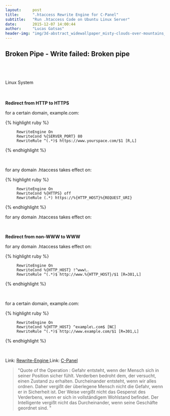 ```yaml
---
layout:     post
title:      ".htaccess Rewrite Engine for C-Panel"
subtitle:   "Run .htaccess Code on Ubuntu Linux Server"
date:       2015-12-07 14:00:44
author:     "Lucas Gatsas"
header-img: "img/3d-abstract_widewallpaper_misty-clouds-over-mountains_57245.jpg"
---
```


<h2 class="section-heading">Broken Pipe - Write failed: Broken pipe
</h2>



<br><br><br> 
Linux System



<br> 
<br>
<strong>Redirect from HTTP to HTTPS</strong>

for a certain domain, example.com:

{% highlight ruby %}




         RewriteEngine On      
         RewriteCond %{SERVER_PORT} 80 
         RewriteRule ^(.*)$ https://www.yourspace.com/$1 [R,L] 



{% endhighlight %}

<br> 

for any domain .htaccess takes effect on:



{% highlight ruby %}

         RewriteEngine On
         RewriteCond %{HTTPS} off 
         RewriteRule (.*) https://%{HTTP_HOST}%{REQUEST_URI} 



{% endhighlight %}





for any domain .htaccess takes effect on:

<br> 


<strong>Redirect from non-WWW to WWW</strong>
<br> 


for any domain .htaccess takes effect on:



{% highlight ruby %}

         RewriteEngine On 
         RewriteCond %{HTTP_HOST} !^www\. 
         RewriteRule ^(.*)$ http://www.%{HTTP_HOST}/$1 [R=301,L] 

{% endhighlight %}

<br> 


for a certain domain, example.com:



{% highlight ruby %}

         RewriteEngine On     
         RewriteCond %{HTTP_HOST} ^example\.com$ [NC] 
         RewriteRule ^(.*)$ http://www.example.com/$1 [R=301,L] 


{% endhighlight %}



<br> 






Link: <a href="https://de.wikipedia.org/wiki/Rewrite-Engine" target="_blank"> Rewrite-Engine </a> 
Link: <a href="https://de.wikipedia.org/wiki/CPanel" target="_blank"> C-Panel </a> 




<blockquote>
"Quote of the Operation : Gefahr entsteht, wenn der Mensch sich in seiner Position sicher fühlt. Verderben bedroht dem, der versucht, einen Zustand zu erhalten. Durcheinander entsteht, wenn wir alles ordnen. Daher vergißt der überlegene Mensch nicht die Gefahr, wenn er in Sicherheit ist. Der Weise vergißt nicht das Gespenst des Verderbens, wenn er sich in vollständigem Wohlstand befindet. Der Intelligente vergißt nicht das Durcheinander, wenn seine Geschäfte geordnet sind. 
"
</blockquote>

